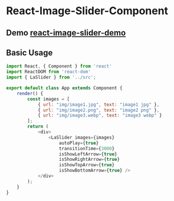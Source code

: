 React-Image-Slider-Component
=========================
## Demo [react-image-slider-demo](https://codesandbox.io/s/p510l4x6ym)
## Basic Usage
```javascript
import React, { Component } from 'react'
import ReactDOM from 'react-dom'
import { LaSlider } from '../src';

export default class App extends Component {
    render() {
        const images = [
            { url: "img/image1.jpg", text: "image1 jpg" },
            { url: "img/image2.png", text: "image2 png" },
            { url: "img/image3.webp", text: "image3 webp" }
        ];
        return (
            <div>
                <LaSlider images={images}
                    autoPlay={true}
                    transitionTime={3000}
                    isShowLeftArrow={true}
                    isShowRightArrow={true}
                    isShowTopArrow={true}
                    isShowBottomArrow={true} />
            </div>
        );
    }
}
``` 